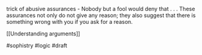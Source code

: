 trick of abusive assurances - Nobody but a fool would deny that . . . These assurances not only do not give any reason; they also suggest that there is something wrong with you if you ask for a reason.

[[Understanding arguments]]

#sophistry #logic 
#draft